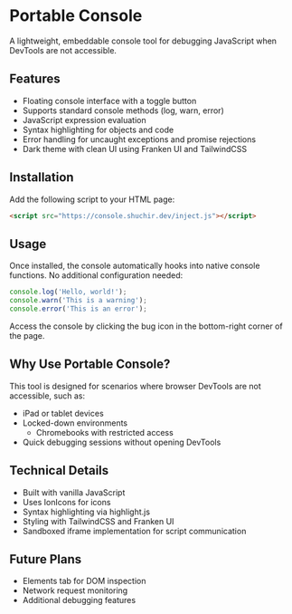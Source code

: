 # Portable Console

A lightweight, embeddable console tool for debugging JavaScript when DevTools are not accessible.

## Features

- Floating console interface with a toggle button
- Supports standard console methods (log, warn, error)
- JavaScript expression evaluation
- Syntax highlighting for objects and code
- Error handling for uncaught exceptions and promise rejections
- Dark theme with clean UI using Franken UI and TailwindCSS

## Installation
Add the following script to your HTML page:
```html
<script src="https://console.shuchir.dev/inject.js"></script>
```

## Usage
Once installed, the console automatically hooks into native console functions. No additional configuration needed:

```javascript
console.log('Hello, world!');
console.warn('This is a warning');
console.error('This is an error');
```

Access the console by clicking the bug icon in the bottom-right corner of the page.

## Why Use Portable Console?
This tool is designed for scenarios where browser DevTools are not accessible, such as:

- iPad or tablet devices
- Locked-down environments
    - Chromebooks with restricted access
- Quick debugging sessions without opening DevTools

## Technical Details
- Built with vanilla JavaScript
- Uses IonIcons for icons
- Syntax highlighting via highlight.js
- Styling with TailwindCSS and Franken UI
- Sandboxed iframe implementation for script communication

## Future Plans
- Elements tab for DOM inspection
- Network request monitoring
- Additional debugging features